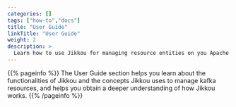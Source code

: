 ```yaml
---
categories: []
tags: ["how-to","docs"] 
title: "User Guide"
linkTitle: "User Guide"
weight: 2
description: >
  Learn how to use Jikkou for managing resource entities on you Apache Kafka cluster.
---
```


{{% pageinfo %}}
The User Guide section helps you learn about the functionalities of Jikkou and the concepts
Jikkou uses to manage kafka resources, and helps you obtain a deeper understanding of how Jikkou works.
{{% /pageinfo %}}


